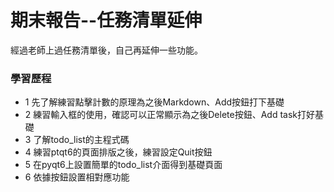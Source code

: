 # 期末報告--任務清單延伸
經過老師上過任務清單後，自己再延伸一些功能。
### 學習歷程
- 1 先了解練習點擊計數的原理為之後Markdown、Add按鈕打下基礎
- 2 練習輸入框的使用，確認可以正常顯示為之後Delete按鈕、Add task打好基礎
- 3 了解todo_list的主程式碼
- 4 練習ptqt6的頁面排版之後，練習設定Quit按鈕
- 5 在pyqt6上設置簡單的todo_list介面得到基礎頁面
- 6 依據按鈕設置相對應功能
